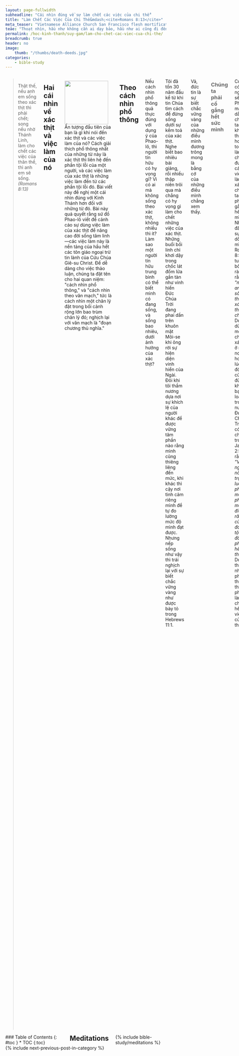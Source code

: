```yaml
---
layout: page-fullwidth
subheadline: "Cái nhìn đúng về sự làm chết các việc của chi thể"
title: "Làm Chết Các Việc Của Chi Thể&mdash;<cite>Romans 8:13</cite>"
meta_teaser: "Vietnamese Alliance Church San Francisco flesh mortification mortify deeds"
teảe: "Thoạt nhìn, hầu như không cần ai dạy bảo, hầu như ai cũng đi đến kết luận rằng làm chết các việc của chi thể nghĩa là chiến thắng được mọi cám dỗ của xác thịt. Nhưng từ tiết của thư Rô-ma có cho chúng ta đi đến kết luận đó hay không? Kinh Thánh cho nhiều người dùng xác thịt mình không phải làm những việc tội lỗi thường tình của loài người, nhưng để được thông công với Đức Chúa Trời; những việc làm đó chính là đối tượng của những bài viết của Phao-lô. Tôi hy vọng rằng bài viết này giúp đỡ những người đang chiến đấu xác thịt theo cách nhìn phổ thông tìm được sự khuây khoả trong cách nhìn thuộc bối cảnh đề xướng trong bài viết này, và đi theo Chúa với những bước nhẹ nhàng hơn cho đến ngày của Cứu Chúa Giê-su Christ."
permalink: /hoc-kinh-thanh/suy-gam/lam-cho-chet-cac-viec-cua-chi-the/
breadcrumb: true
header: no
image:
    thumb: "/thumbs/death-deeds.jpg"
categories:
    - bible-study
---
```

<!--more-->
<div class="row">
<div class="medium-8 columns" markdown="1">

<!--
<em><a style="color: #ff0000;" href="{{ site.baseurl }}/hoc-kinh-thanh/suy-gam/lam-cho-chet-cac-viec-cua-chi-the/">(Bấm vào đây để đọc tiếng Việt)</a></em>
-->

> Thật thế, nếu anh em sống theo xác thịt thì phải chết; song nếu nhờ Thánh Linh, làm cho chết các việc của thân thể, thì anh em sẽ sống. <cite>(Romans 8:13)</cite>

## Hai cái nhìn về xác thịt và việc làm của nó

<div>
<p>
<img alt src="{{ site.baseurl }}/images/death-deeds.jpg" style="border: 0px none; margin: 7px 15px 0px 0px; max-width: 100%; height: 136px; padding: 0px; float: left;">
Ấn tượng đầu tiên của bạn là gì khi nói đến xác thịt và các việc làm của nó? Cách giải thich phổ thông nhất của những từ này là xác thịt thì liên hệ đến phần tội lỗi của một người, và các việc làm của xác thịt là những việc làm đến từ các phần tội lỗi đó. Bài viết này đề nghị một cái nhìn đúng với Kinh Thánh hơn đối với những từ đó. Bài này quả quyết rằng sứ đồ Phao-lô viết để cảnh cáo sự dùng việc làm của xác thịt để nâng cao đời sống tâm linh&mdash;các việc làm này là nền tảng của hầu hết các tôn giáo ngoại trừ tin lành của Cứu Chúa Giê-su Christ. Để dễ dàng cho việc thảo luận, chúng ta đặt tên cho hai quan niệm: "cách nhìn phổ thông," và "cách nhìn theo văn mạch," tức là cách nhìn một chân lý đặt trong bối cảnh rộng lớn bao trùm chân lý đó; nghịch lại với văn mạch là "đoạn chương thủ nghĩa."
</p>
</div>

## Theo cách nhìn phổ thông

Nếu cách nhìn phổ thông quả thực đúng với dụng ý của Phao-lô, thì người tín hữu có hy vọng gì? Vì có ai mà không sống theo xác thịt, không nhiều thì ít? Làm sao một người tín hữu trung bình có thể biết mình có đang sống, và sống bao nhiêu, dưới ảnh hưởng của xác thịt?

Tôi đã tốn 30 năm đầu kể từ khi tin Chúa tìm cách để đừng sống dưới sự kềm toả của xác thịt. Nghe biết bao nhiêu bài giảng, rồi nhiều thập niên trôi qua mà chẳng có hy vọng gì làm cho chết những việc của xác thịt. Những buổi bồi linh chỉ khơi dậy trong chốc lát đốm lửa gần tàn như vinh hiển Đức Chúa Trời đang phai dần trên khuôn mặt Môi-se khi ông rời sự hiện diện vinh hiển của Ngài. Đôi khi tôi thầm nương dựa nơi sự khích lệ của người khác để được vững tâm phần nào rằng mình cũng thiêng liêng đến mức, khi khác thì cậy nơi tình cảm riêng mình để tự đo lường mức độ mình đạt được. Nhưng nếp sống như vậy thì trái nghịch lại với sự biết chắc vững vàng như được bày tỏ trong Hebrews 11:1.

<p class="blockquote">Vả, đức tin là sự biết chắc vững vàng của những điều mình đương trông mong là bằng cớ của những điều mình chẳng xem thấy.</p>

### <span style="color: #666666;">Chúng ta phải cố gắng hết sức mình</span>

Có thể có người sẽ nói: Phải, mặc dầu chúng ta không thể nào hoàn toàn làm chết được các việc làm của xác thịt, chúng ta vẫn phải cố gắng hết sức mình. Nhưng đây là sự tự dối mình, vì Romans 8:13 tuyên bố rõ ràng rằng *"nếu anh em sống theo xác thịt thì phải chết."* Do đó dù chỉ một chút xác thịt ở một nơi hoặc lúc nào đó cũng đủ để khiến bạn bị loại trừ trong nước Đức Chúa Trời, vì có chép trong James 2:10 rằng: *"Vì người nào giữ trọn luật pháp, mà phạm một điều răn, thì cũng đáng tội như đã phạm hết thảy."* Do đo theo cái nhìn phổ thông thì bạn phải làm cho chết hết mọi việc của chi thể.

Hơn nữa dù có cố gắng hết sức cũng không đủ, vì nếu đủ, thì hẳn Chúa Giê-su đã không phải chết trên thập tự giá. Chúa đã phải hi sinh để tháo gỡ nanh vuốt của xác thịt bạn hầu bạn có thể hầu việc và thờ phượng Ngài. Nhưng chính sự giải thoát đó cũng giới hạn trong mối liên hệ đến sự sống đời đời, không phải cho xác thịt này mà bạn phải nhẫn nại chịu đựng cho đến ngày được ban cho thân thể không hay hư nát. Nếu sự làm chết mọi công việc của xác thịt nghĩa là bạn không còn phạm tội nữa thì chắc chắn bạn không thể nào có hy vọng về sự sống đời đời.

Tôi có câu hỏi cho quí vị giữ cái nhìn phổ thông là tại sao quí vị lại khăng khăng giữ lấy sự tin tưởng vào một hệ thống tín lý mà chắc chắn bạn sẽ bị khước từ trước ngưỡng cửa thiên đàng?

### <span style="color: #666666;">Các sách giải kinh nói gì?</span>

Hầu như tất cả các sách giải kinh dạy rằng vì bây giờ chúng ta được quyền năng của Thánh Linh, chúng ta có sức mạnh để làm cho chết các việc của chi thể&mdash;các sự vi phạm theo cách nhìn phổ thông.

Chúng ta hãy thử duyệt qua một số các sách giải kinh có cái nhìn phổ thông về Romans 8:13.

#### Matthew Henry

<p class="blockquote"> Nếu có người nào theo thói quen sống theo những "<u>dục vọng xác thịt</u>," chắc chắn sẽ chết trong tội lỗi, dù người đó có tuyên xưng điều gì đi chăng nữa. Và một <u>đời sống thuộc về thế gian</u> sẽ mang lại điều gì đáng giá để so sánh với phần thưởng cao đẹp của sự kêu gọi từ thiên thượng? Vậy chúng ta hãy, nhờ quyền năng của Thánh Linh, cố gắng càng hơn để <u>làm cho chết phần xác thịt</u></p>

#### Gill

Gill viết một bài rất dài về câu Kinh Thánh này, nhưng trọng yếu là bài viết đó đặt nền tảng trên cách nhìn phổ thông về xác thịt trong câu này.

#### Jamieson-Fausset-Brown

<p class="blockquote">Sứ đồ Phao-lô đã không thoả mãn với sự bảo đảm với họ rằng họ không còn bị bó buộc về xác thịt, để mà nghe theo lời mời gọi của nó, mà không nhắc nhở họ về hậu quả cuối cùng nếu họ sống buông thả; và ông dùng chữ "làm cho chết" như cách chơi chữ cho cùng ý nghĩa với chữ "chết" ở đầu câu. "Nếu ngươi không <u>diệt tội</u> thì tội sẽ diệt ngươi.</p>

Cảm nghĩ của tôi: chúng ta có thể diệt tội được sao? Vì chỉ có một Đấng có quyền lực huỷ diệt tội lỗi. Chúa Giê-su dạy chúng ta rằng dù một người có tránh phạm tội tà dâm trong thân thể, người đó cũng bất lực trước sự tà dâm trong tư tưởng (Matthew 5:28). Điều giết chúng ta không phải là hành động, nhưng là bản chất tội lỗi. Chúng ta có giết được bản chất tội lỗi của mình không?

#### Ellicott

<p class="blockquote">Nếu khi dưới quyền năng của Thánh Linh, bạn khiến những hành động đến bởi những <u>kích thích của xác thịt</u> <u>giảm thiểu đến tình trạng chết và èo uột</u>.</p>

Đây là một lý luận mơ hồ. Tình trạng chết và èo uột là gì? Theo tiêu chuẩn nào? Mỗi người có một định nghĩa riêng về sự chết và sự èo uột?

#### Barnes

<p class="blockquote">Nếu bạn sống để <u>thoả mãn những khuynh hướng xác thịt</u>, bạn sẽ chìm dần xuống sự chết đời đời ... Những việc của xác thịt&mdash;<u>khuynh hướng bại hoại và những đam mê</u>; được gọi là các việc của chi thể, vì chúng bắt nguồn từ sự <u>thèm khát của xác thịt</u>.</p>

Tác giả này có đọc qua Colossians 2:16-23?

#### Matthew Poole

<p class="blockquote">Các tín hữu (the godly) phải coi chừng; đừng nghĩ rằng vì mình được chọn và xưng công bình nên muốn sống sao thì sống.</p>

Thực ra ngôn từ của Romans 8:13 mang một trạng thái cực kỳ khẩn trương. Do đó nếu ý của đoạn này dựa trên cách nhìn phổ thông thì không ai được cứu.

#### Cambridge

<p class="blockquote">làm cho chết; đông một nghĩa với chữ "chết" ở đầu câu nói về hậu quả của tội lỗi. Động từ này ở trong thì hiện tại, ám chỉ một tiến trình liên diễn của sự <u>chống trả và từ bỏ chính mình</u>. ... Đoạn Kinh Thánh này, và những đoạn song song, cho thấy sứ đồ Phao-lô hoàn toàn công nhận phần tử của tội lỗi vẫn còn trong đời sống người đã được tái sinh&mdash;vẫn còn hiện diện do đó cần sự <u>chống trả kịch liệt</u>.</p>

Đây là một số những lời giải kinh tôi tìm được trong mạng toàn cầu chỉ qua một câu hỏi. Tôi phỏng đoán tất cả các bài giải kinh còn lại cũng phạm vào cùng một sự lầm lẫn của "đoạn chương thủ nghia," nghĩa là giải thich một câu mà không màng đến từ tiết, hoặc văn mạch.

Các nhà giải kinh phạm vào điều là đưa ra những tiêu chuẩn thuộc linh mà chính họ cũng không đạt được. Chúa Giê-su đã nói về những người đặt những gánh nặng vào người khác mà chính mình thì không động đến một ngón tay. Nhưng điều đó không quan trọng, vì mỗi người trong chúng ta chịu trách nhiệm để học hỏi cho biết chắc mình không lầm lạc khi đối diện với chân lý này vì nó có ảnh hưởng sâu đậm đến mối liên hệ với Chúa.

Ai có thể chứng nhận rằng một người nào đó đã làm chết các việc của chi thể mình? Ai có thể tự mình biết đã đạt đến bực trọn vẹn của mục tiêu đó?

### <span style="color: #666666;">Chạy không có mục đích</span>

Đến đây chúng ta đã trình bày được chứng cớ rằng những người có cái nhìn phổ thông không thể nào có hy vọng về sự sống đời đời. Phần đầu của Romans 8:13 viết rằng *"Nếu anh em sống theo xác thịt thì phải chết"* hàm ý lên án toàn thể nhân loại vì mọi người đều sống dưới sự kềm toả của xác thịt. Đây là lời Kinh Thánh nói về khả năng của loài người để làm chủ xác thịt:

<p class="blockquote">Vì mọi người đều phạm tội và thiếu mất sự vinh hiển của Đức Chúa Trời (Romans 3:23)</p>

<p class="blockquote">Chúng ta thảy đều như chiên đi lạc, ai theo đường nấy; Ðức Giê-hô-va đã làm cho tội lỗi của hết thảy chúng ta đều chất trên người. (Isaiah 53:6; Romans 3:10-18)</p>

Do đó chúng ta chắc phải tự dối lòng mình nếu nghĩ rằng có thể làm chết những việc của xác thịt dựa theo cách nhìn phổ thông. Phải chăng chúng ta cũng giống như những người đang tham dự một cuộc chạy mà biết rằng mình không thể nào thắng được? Điều đáng kinh ngạc là các bục giảng khắp thế giới đều mang cách nhìn phổ thông như thể đó là mục đích chính của đạo Chúa. Họ đang chiêu mộ người đi đến một vương quốc mà chung quanh bao trùm hàng rào kẽm gai không ai vào được.

### <span style="color: #666666;">Ai đang vật lộn với xác chết?</span>

Nếu quả thực có người có thể làm chết đi các việc làm của xác thịt, thì chắc người đó chẳng còn phải vật lộn trong đời sống tin kính? Vì ai lại muốn vật lộn với những gì đã chết? Và nếu quả thực người ta có thể làm được điều đó, thì chắc sứ đồ Phao-lô đã không viết:

<p class="blockquote"><sup>21</sup>Vậy tôi thấy có luật nầy trong tôi: khi tôi muốn làm điều lành, thì điều dữ dính dấp theo tôi.  <sup>22</sup>Vì theo người bề trong, tôi vẫn lấy luật pháp Ðức Chúa Trời làm đẹp lòng; <sup>23</sup>nhưng tôi cảm biết trong chi thể mình có một luật khác giao chiến với luật trong trí mình, bắt mình phải làm phu tù cho luật của tội lỗi, tức là luật ở trong chi thể tôi vậy. (Romans 7:21-23)</p>

## Cách nhìn theo văn mạch

Cả Kinh Thánh nói về điều gì? Là một sách đạo đức để giải quyết vô số những việc làm xấu xa của nhân loại? Hoặc để bắc một nhịp cầu giữa khoảng cách quá xa vời giữa Thượng Đế và nhân loại? Quả thực dù Kinh Thánh khởi đầu bằng cách vạch trần tình trạng tội lỗi của nhân loại, nhưng rồi sau đó tiến đến sự công bố toàn thắng, không phải về một người nào đó sanh bởi thịt và huyết, nhưng về Con một của Đức Chúa Trời là Đấng Cứu Thế.

Kinh Thánh, trong phần chúng ta gọi là Cựu Ước, cho nhân loại một thời gian hạn định một cơ hội để thử thách họ, qua một giao ước cũ gọi là Cựu Ước với Mười Điều Răn và các điều lệ, nhằm mục đích đưa họ đến một chỗ mà họ phải quỳ gối công nhận rằng dù họ đã cố gắng hết sức giữ mọi điều răn làm tiêu chuẩn sống, họ vẫn còn cách quá xa sự công bình của Đức Chúa Trời.

Và sau một thời gian để nhân loại kiệt quệ hết khả năng của họ trong nỗ lực giữ các điều răn và điều lệ, Chúa đem đến một kỷ nguyên mới mà nhân loại không còn được dùng sức mình, tức là xác thịt mình, để tìm cách đến gần Chúa nữa. Kỷ nguyên mới này được ghi lại trong Kinh Thánh Tân Ước mà trong đó *<u><strong>đức tin</strong></u>* là phương tiện duy nhất mà qua đó nhân loại có thể nhận được món quà của sự thứ tha tội lỗi và sự sống đời đới cho bất cứ ai xin.

Chúa Giê-su đã đến cách đây hơn hai ngàn năm như đã được khải thị trước bởi các tiên tri từ buổi xa xưa, nhưng điều quan trọng nhất là Ngài đã đến để chấm dứt các của tế lễ (Hebrews 10:12;10:26), và dành quyền tối cao là vị Cứu Tinh duy nhất của nhân loại. Sự dâng chính mình Ngài sẽ đem đến hồi kết cuộc cho mọi của tế lễ. Chính Ngài là tin mừng cứu rỗi, là Lời Đức Chúa Trời, mà không ai được thêm hoặc bớt gì trong đó.

Đức Chúa Trời buộc cả nhân loại không còn được dùng sức mình nữa vì cơ hội đã qua, Chúa đã chứng tỏ cho họ thấy họ không thể tự cứu được mình; bây giờ họ phải đầu phục và bày tỏ sự trông cậy trọn vẹn nơi Chúa Giê-su là Đấng Cứu Thế. Nhưng chúng ta sẽ thấy lòng kiêu ngạo của nhân loại là lớn lắm, và họ sẽ gắng hết sức mình để chứng tỏ một lần nữa họ "giống Chúa, biết điều thiện và điều ác." Và vì thế sứ đồ Phao-lô được giao cho trọng trách viết các lá thư cho các hội thánh tuyên bố với họ rằng bây giờ là giai đoạn của đức tin, không còn của việc làm nữa. Các việc đó chính là các việc làm của xác thịt mà họ phải làm cho chết; đó là loại việc làm cạnh tranh với thập tự giá của Đấng Christ trong sự cứu rỗi linh hồn. Những việc làm tội lỗi của xác thịt thì còn được tha thứ, nhưng việc làm dành quyền của thập tự giá bởi xác thịt là điếu đáng ghê tởm trước mặt Đức Chúa Trời.

### <span style="color: #666666;">Chúng ta hãy học vài từ Hy-lạp</span>

Chữ "việc" trong Romans 8:13 được đánh số Strong 4234:

<p class="blockquote"><cite>4234: praxis prax'-is từ số 4238; thực hành, i.e. (cụ thể) một hành động; bởi sự khai triển, một nhiệm vụ:--công việc, văn phòng, công tác. xem tiếng Hy-lạp của số 4238</cite>
</p>

chữ này có một động từ mang số Strong 4238:

<p class="blockquote">
<cite>4238: 4238 prasso pras'-so một động từ chính; "thực hành", thí dụ như <u>được lập đi lập lại như một thông lệ</u> (do đó khác với 4160 là một từ nói về một hành động độc nhất); được ám chỉ, thi hành, hoàn tất, v.v.; nhất là, để thu thập (lệ phí), vé (cá nhân):--quyết tâm, việc làm, làm, chuẩn xác, gìn giữ, đòi hỏi, sử dụng nghệ thuật.</cite>
</p>

Duyệt qua một số các sự dùng chữ Hy-lạp số 4238 trong Kinh Thánh cho thấy ý nghĩa trung dung của nó, của những hành động không hẳn là tốt hoặc xấu tuỳ theo trường hợp.

Chúng ta thường liên hệ "các việc làm của chi thể" với những hành động tội lỗi, nhưng chúng ta đã không nhìn từ khía cạnh của bối cảnh chung quanh lý do tại sao Phao-lô đã viết thư này, ông viết về sự sử dụng xác thịt để đạt được cao điểm của đời sống tâm linh.

### <span style="color: #666666;">Thập tự giá chưa đủ</span>

Chẳng bao lâu sau khi Chúa Giê-su sống lại và về bên hữu Đức Chúa Cha đế ban sự công bình cho những kẻ xưng danh Ngài, và cũng chẳng bao lâu sau khi hội thánh Chúa được thành lập như được ghi nhận trong sách Công Vụ Các Sứ Đồ, các tín hữu của hội thánh ban đầu này quay trở về với nếp sống cũ. Đến nỗi sứ đồ Phao-lô đã phải khởi sự viết rất nhiều thư để kêu gọi họ giữ vững niềm tin về phúc âm của Đấng Christ.

#### Thơ gửi hội thánh Cơ-lô-se

Phao-lô khởi đầu chương 2 của sách Cơ-lô-se với lời chúc:

<p class="blockquote">"<sup>2</sup>Hầu cho lòng những kẻ ấy được yên ủi, và lấy sự yêu thương mà liên hiệp, đặng có nhiều sự thông biết đầy dẫy chắc chắn, đến nỗi có thể hiểu sự mầu nhiệm của Ðức Chúa Trời, tức là Ðấng Christ, <sup>3</sup>mà trong Ngài đã giấu kín mọi sự quí báu về khôn ngoan thông sáng. (Colossians 2:2-3)</p>

Phao-lô nhắc nhở họ rằng bất cứ họ cần điều gì để được đời sống tin kính và thoả lòng thì đều được giấu kín trong Đấng Christ. Chúng ta sẽ thấy rõ ràng trong những đoạn sau rằng họ tìm cách để được những điều đó từ chính mình&mdash;các việc của chi thể họ.

<p class="blockquote"><sup>6</sup>Anh em đã nhận Ðức Chúa Jêsus Christ thể nào, thì hãy bước đi trong Ngài thể ấy; <sup>7</sup>hãy châm rễ và lập nền trong Ngài, lấy đức tin làm cho bền vững, tùy theo anh em đã được dạy dỗ, và hãy dư dật trong sự cảm tạ. (Colossians 2:6-7)</p>

Ông bảo đảm với họ rằng tin lành đơn sơ mà họ đã nhận lúc ban đầu, như đã được bày tỏ trong John 3:16, là tin lành mà họ phải theo đó mà sống.

<p class="blockquote"><sup>8</sup>Hãy giữ chừng, kẻo có ai lấy triết học và lời hư không, theo lời truyền khẩu của loài người, sơ học của thế gian, không theo Ðấng Christ, mà bắt anh em phục chăng. (Colossians 2:8)</p>

Phao-lô tiếp tục cảnh cáo các tín hữu coi chừng những kẻ dùng lời khéo léo dỗ dành họ thêm việc làm của xác thịt dựa trên những truyền thống của loài người. Hay nói cách khác, họ làm suy giảm quyền năng cứu rỗi của thập tự giá Đấng Christ.

<p class="blockquote">Anh em cũng chịu cắt bì trong Ngài, không phải phép cắt bì bởi tay người ta làm ra, nhưng là phép cắt bì của Ðấng Christ, là lột bỏ tánh xác thịt của chúng ta. (Colossians 2:11)</p>

Có một việc làm của xác thịt mà người Cơ-lô-se phải làm cho chết đó là sự họ cậy vào phép cắt bì của xác thịt họ, là điều cạnh tranh trực tiếp với phép cắt bì trong tấm lòng của Đấng Christ.

<p class="blockquote"><sup>20</sup>Ví bằng anh em chết với Ðấng Christ về sự sơ học của thế gian, thì làm sao lại để cho những thể lệ nầy ép buộc mình, như anh em còn sống trong thế gian:  <sup>21</sup>Chớ lấy, chớ nếm, chớ rờ? <sup>22</sup><u>Cả sự đó hễ dùng đến thì hư nát, theo qui tắc và đạo lý loài người</u>,  <sup>23</sup>dầu bề ngoài có vẻ khôn ngoan, là bởi thờ lạy theo ý riêng, cách khiêm nhượng và khắc khổ thân thể mình; nhưng không ích gì để chống cự lòng dục của xác thịt. (Colossians 2:20-23)</p>

Sự sơ học của thế gian có liên hệ sâu xa với những sự thúc đẩy việc dùng công việc của xác thịt để đạt được mục tiêu về tâm linh; xem có vẻ cao trọng, được cưu mang bởi những nhà giải kinh đáng kính được liệt kê ở trên, và những hệ phái dẫn đầu bởi những lãnh đạo với học vấn cao về thần học. Làm sao những vị này lại có thể phạm vào lỗi lớn lao như vậy về vấn đề giải thích Kinh Thánh? "Các việc của chi thể" nào có phải là về các hành động tội lỗi? Chúng là những việc chúng ta không thể dùng để bước đi với Chúa.

Chúng ta ghi nhận một điều rằng phần giải kinh của Cambridge nhấn mạnh giá trị của sự "chống trả kịch liệt và tự bỏ mình" nhưng trên thực tế lại "gợi lòng dục của xác thịt" như chúng ta đọc thấy trong Colossians 2:23.  Đây là những việc làm của xác thịt được mặc lấy chiếc áo ngoài của những lời nghe có vẻ thiêng liêng.

#### Thơ gửi hội thánh Ga-la-ti

Paul expressed this doctrine in a different form when he wrote to the Galatians who tied circumcision to their salvation:

<p class="blockquote"><sup>1</sup>Ðấng Christ đã buông tha chúng ta cho được tự do; vậy hãy đứng vững, chớ lại để mình dưới ách tôi mọi nữa.  <sup>2</sup>Tôi là Phao-lô nói với anh em rằng, <u>nếu anh em chịu làm phép cắt bì, thì Ðấng Christ không bổ ích chi cho anh em hết</u>.  <sup>3</sup>Tôi lại rao cho mọi người chịu cắt bì rằng, họ buộc phải vâng giữ trọn cả luật pháp.  <sup>4</sup>Anh em thảy đều muốn <u>cậy luật pháp cho được xưng công bình, thì đã lìa khỏi Ðấng Christ, mất ân điển rồi</u>.  <sup>5</sup>Về phần chúng ta, ấy là bởi đức tin và nhờ Thánh Linh mà chúng ta được nhận lãnh sự trông cậy của sự công bình. <sup>6</sup>Vì trong Ðức Chúa Jêsus Christ, cái điều có giá trị, không phải tại chịu phép cắt bì hoặc không chịu phép cắt bì, nhưng tại đức tin hay làm ra bởi sự yêu thương vậy. (Galatians 5:1-6)</p>

Phao-lô đã viết toàn bộ sách Ga-la-ti với mục đích trọng yếu là cản họ chớ tìm cách liên hệ với Chúa qua luật pháp dựa trên căn bản của xác thịt. Đoạn Ga-la-ti trích ra ở trên cho thấy ý nghĩa thực sự của "các việc của chi thể" trong dạng phép cắt bì mà Phao-lô đã cảnh cáo cách nghiêm trọng: *“nếu anh em chịu làm phép cắt bì, thì Ðấng Christ không bổ ích chi cho anh em hết!”* và *“Anh em thảy đều muốn cậy luật pháp cho được xưng công bình, thì đã lìa khỏi Ðấng Christ, mất ân điển rồi.”* Những *"việc làm của chi thể"* này với mục đích đạt được sự công bình của Đức Chúa Trời mới đúng là <u>tội không thể tha thứ</u> được.

#### Thư gửi hội thánh Rô-ma
<p class="blockquote"><sup>1</sup>Hỡi anh em, sự ước ao trong lòng tôi và lời tôi vì dân Y-sơ-ra-ên cầu nguyện cùng Ðức Chúa Trời, ấy là cho họ được cứu. <sup>2</sup>Vì tôi làm chứng cho họ rằng họ có lòng sốt sắng về Ðức Chúa Trời, nhưng lòng sốt sắng đó là không phải theo trí khôn. <sup>3</sup>Bởi họ không nhận biết sự công bình của Ðức Chúa Trời và tìm cách <u>lập sự công bình riêng của mình</u>, nên không chịu phục sự công bình của Ðức Chúa Trời;  <sup>4</sup>vì Ðấng Christ là sự cuối cùng của luật pháp, đặng xưng mọi kẻ tin là công bình. (Romans 10:1-4)</cite></p>

Sự công bình riêng của mình còn đến từ đâu ngoài bản chất xác thịt? Đây là một tội chẳng phải bởi sự yếu đuối của con người, nhưng đến từ lòng kiêu ngạo. Loại công việc ít được giảng dạy trên toà giảng, nhưng sống trong lòng chính người đang rao giảng, của những nhà giải kinh đã không tuân theo nguyên tắc căn bản của luận lý.

#### Thư gửi hội thánh Hê-bơ-rơ

Trong chương 8, tác giả Hê-bơ-rơ, sau khi cẩn trọng đặt nền móng, bắt đầu giới thiệu Chúa Giê-su là Đấng trung bảo của một giao ước tốt hơn.

<p class="blockquote">Nhưng thầy tế lễ thượng phẩm chúng ta đã được một chức vụ rất tôn trọng hơn, vì Ngài là Ðấng trung bảo của giao ước tốt hơn, mà giao ước ấy lập lên trên lời hứa tốt hơn. (Hebrews 8:6)</p>

Giao ước cũ và thấp kém hơn thì hoàn toàn đặt nền tảng trên xác thịt và việc làm của nó, nhưng giao ước mới và cao trọng hơn thì đặt nền tảng trên đức tin (Galatians 3:12)

### Ni-cô-đem và việc làm của xác thịt

Khi Chúa Giê-su khẳng định với Ni-cô-đem: *“Ngươi phải được tái sinh (John 3:1-21)”*, ông không khỏi nghĩ đến điều đó theo cách nhìn của xác thịt: tôi phải tái sinh bằng cách trở về trong bụng mẹ chăng? Hẳn nhiên là ý tưởng này chỉ đến sau khi Chúa tuyên bố với ông một điều lạ lùng, nhưng thực ra Ni-cô-đem còn quen thuộc hơn với những việc làm của xác thịt không khác gì các tín hữu Cơ-lô-se và Ga-la-ti, hoặc bất cứ người Hê-bơ-rơ  nào sốt sắng trong thời Cựu Ước.

### Danh vọng hư không của người cậy luật pháp

Sự cậy vào xác thịt để sống đạo nhiều khi còn được coi là đáng trọng và đáng khen ngợi. Những lỗi lầm đến bởi xác thịt hư mất là điều hiển nhiên và không cần phải sâu nhiệm về thuộc linh để nhận diện, nhưng sự sử dụng xác thịt để đạt được sự nên thánh trọn vẹn, hoặc để được sự công bình của Đức Chúa Trời, thì có sức quyến rũ hoàn vũ và chung cuộc nhiều người theo đuổi. Đa số độc giả của Phao-lô không thấy tầm quan trọng của sự cảnh cáo của ông và cuối cùng thì họ lại bị lôi kéo đến điều mà chính ra họ phải tránh: dùng xác thịt mình để hầu việc Đức Chúa Trời.

## Kết Luận

Hy vọng đến đây, bạn đọc thấy cái nhìn phổ thông về "các việc của chi thể" không đứng vững trong bối cảnh chung quanh Romans 8:13, vì nếu quả thực đó cũng là cái nhìn của Phao-lô, thì chẳng người tín hữu nào được cứu, vì toàn thể nhân loại, cả người tin Chúa lẫn không tin Chúa, làm những việc của xác thịt không nhiều thì ít. Dầu vậy, dòng huyết của Đấng Christ cũng dư để bao phủ mọi vi phạm xấu xa của toàn thể nhân loại.

Nhưng có một điều huyết Chúa không bao phủ đó là khi con người ỷ lại một điều gì đó ngoài thập tự giá của Đấng Christ để làm phương tiện của sự cứu rỗi. Mọi tôn giáo trên thế gian đều dùng "các việc của chi thể" với niềm hi vọng đạt được mức thánh thiện trọn vẹn. Chúa đã ban cho người Do-thái Cựu Ước trong một thời gian giới hạn cho đến lúc họ phải nhìn nhận Chúa Giê-su là Cứu Chúa. Chúa đã dùng khoảng thời gian đó để cho nhân loại thấy "các việc làm của chi thể" không thể nào đem lại cho họ sự công bình đã mất.

Nhưng có một "việc làm," đó là đức tin, mà Chúa cho phép và ban cho qua sự hy sinh của Con một của Ngài.

> <sup>28</sup>Chúng thưa rằng: Chúng tôi phải làm chi cho được làm <u><strong>công việc Ðức Chúa Trời</strong></u>?  <sup>29</sup>Ðức Chúa Jêsus đáp rằng: Các ngươi <u><strong>tin</strong></u> Ðấng mà Ðức Chúa Trời đã sai đến, ấy đó là công việc Ngài. (John 6:28-29)."

Quí vị có bao giờ suy nghĩ "đức tin" chính là "việc làm" cao trọng nhất? Chính Đức Chúa Giê-su nói như vậy, và tôi tin lời Ngài phán.

{% include bible-study/bible-study-footer %}
</div><!-- /.medium-8.columns -->

<div class="bible-index medium-4 columns">

<div class="panel radius" markdown="1">
### Table of Contents
{: #toc }
*  TOC
{:toc}
</div>

<h2 style="margin: 0px">Meditations</h2>
        {% include bible-study/meditations %}
</div><!-- /.medium-4.columns -->
</div><!-- /.row -->

<div class="small-12" style="padding: 0px; border-bottom: none;">
    {% include next-previous-post-in-category %}
</div>
